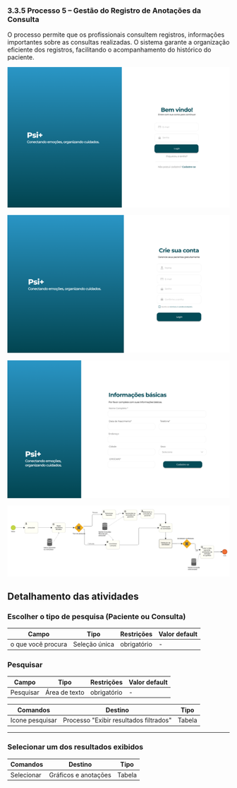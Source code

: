 ### 3.3.5 Processo 5 – Gestão do Registro de Anotações da Consulta

O processo permite que os profissionais consultem registros, informações importantes sobre as consultas realizadas. O sistema garante a organização eficiente dos registros, facilitando o acompanhamento do histórico do paciente.  


![Exemplo de um Modelo BPMN do PROCESSO 5](images/wireframe-1-Gestao-Registros-Consultas.png)

![Exemplo de um Modelo BPMN do PROCESSO 5](images/wireframe-2-Gestao-Registros-Consultas.png)

![Exemplo de um Modelo BPMN do PROCESSO 5](images/wireframe-3-Gestao-Registros-Consultas.png)


![Exemplo de um Modelo BPMN do PROCESSO 5](images/bpmnGestaoRegistroConsultas.png)  



## Detalhamento das atividades  

### **Escolher o tipo de pesquisa (Paciente ou Consulta)**  

| **Campo** | **Tipo** | **Restrições** | **Valor default** |
| --- | --- | --- | --- |
| o que você procura | Seleção única | obrigatório | - |

### **Pesquisar**  

| **Campo** | **Tipo** | **Restrições** | **Valor default** |
| --- | --- | --- | --- |
| Pesquisar | Área de texto | obrigatório | - |

| **Comandos** | **Destino** | **Tipo** |
| --- | --- | --- |
| Icone pesquisar | Processo "Exibir resultados filtrados" | Tabela |
---

### **Selecionar um dos resultados exibidos**  

| **Comandos** | **Destino** | **Tipo** |
| --- | --- | --- |
| Selecionar | Gráficos e anotações | Tabela |


